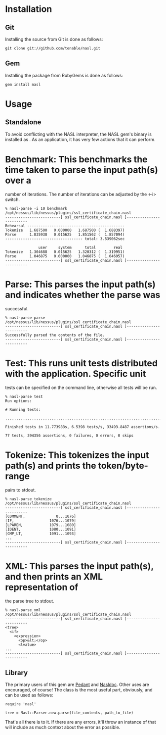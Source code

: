 Installation
============

Git
---

Installing the source from Git is done as follows:

    git clone git://github.com/tenable/nasl.git

Gem
---

Installing the package from RubyGems is done as follows:

    gem install nasl

Usage
=====

Standalone
----------

To avoid conflicting with the NASL interpreter, the NASL gem's binary is
installed as <nasl-parse>. As an application, it has very few actions that it
can perform.

# Benchmark: This benchmarks the time taken to parse the input path(s) over a
  number of iterations. The number of iterations can be adjusted by the <-i>
  switch.

    % nasl-parse -i 10 benchmark /opt/nessus/lib/nessus/plugins/ssl_certificate_chain.nasl
    -------------------------[ ssl_certificate_chain.nasl ]-------------------------
    Rehearsal --------------------------------------------
    Tokenize   1.687500   0.000000   1.687500 (  1.688397)
    Parse      1.835938   0.015625   1.851562 (  1.857094)
    ----------------------------------- total: 3.539062sec

                   user     system      total        real
    Tokenize   1.304688   0.015625   1.320312 (  1.319951)
    Parse      1.046875   0.000000   1.046875 (  1.046957)
    -------------------------[ ssl_certificate_chain.nasl ]-------------------------

# Parse: This parses the input path(s) and indicates whether the parse was
  successful.

    % nasl-parse parse /opt/nessus/lib/nessus/plugins/ssl_certificate_chain.nasl
    -------------------------[ ssl_certificate_chain.nasl ]-------------------------
    Successfully parsed the contents of the file.
    -------------------------[ ssl_certificate_chain.nasl ]-------------------------

# Test: This runs unit tests distributed with the application. Specific unit
  tests can be specified on the command line, otherwise all tests will be run.

    % nasl-parse test
    Run options:
    
    # Running tests:
    
    .............................................................................
    
    Finished tests in 11.773983s, 6.5398 tests/s, 33493.8487 assertions/s.
    
    77 tests, 394356 assertions, 0 failures, 0 errors, 0 skips

# Tokenize: This tokenizes the input path(s) and prints the token/byte-range
  pairs to stdout.

    % nasl-parse tokenize /opt/nessus/lib/nessus/plugins/ssl_certificate_chain.nasl
    -------------------------[ ssl_certificate_chain.nasl ]-------------------------
    [COMMENT,              0...1076]
    [IF,                1076...1079]
    [LPAREN,            1079...1080]
    [IDENT,             1080...1091]
    [CMP_LT,            1091...1093]
    ...
    -------------------------[ ssl_certificate_chain.nasl ]-------------------------

# XML: This parses the input path(s), and then prints an XML representation of
  the parse tree to stdout.

    % nasl-parse xml /opt/nessus/lib/nessus/plugins/ssl_certificate_chain.nasl
    -------------------------[ ssl_certificate_chain.nasl ]-------------------------
    <tree>
      <if>
        <expression>
          <op>&lt;</op>
          <lvalue>
    ...
    -------------------------[ ssl_certificate_chain.nasl ]-------------------------

Library
-------

The primary users of this gem are [Pedant][pedant] and [Nasldoc][nasldoc]. Other
uses are encouraged, of course! The <Parser> class is the most useful part,
obviously, and can be used as follows:

    require 'nasl'

    tree = Nasl::Parser.new.parse(file_contents, path_to_file)

That's all there is to it. If there are any errors, it'll throw an instance of
<ParseException> that will include as much context about the error as possible.

[nasldoc]: https://github.com/tenable/nasldoc
[pedant]: https://github.com/tenable/pedant
